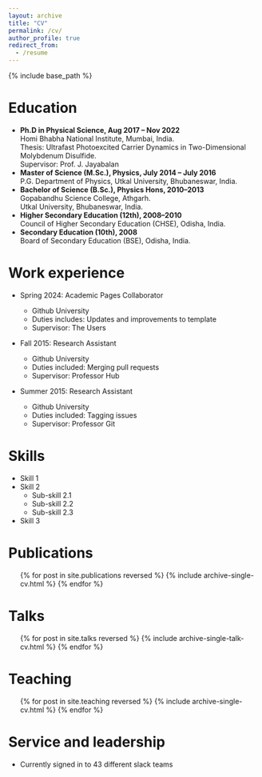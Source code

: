 ```yaml
---
layout: archive
title: "CV"
permalink: /cv/
author_profile: true
redirect_from:
  - /resume
---
```


{% include base_path %}

Education
======
* **Ph.D in Physical Science, Aug 2017 – Nov 2022**<br>
Homi Bhabha National Institute, Mumbai, India.<br>
Thesis: Ultrafast Photoexcited Carrier Dynamics in Two-Dimensional Molybdenum Disulfide.<br>
Supervisor: Prof. J. Jayabalan
* **Master of Science (M.Sc.), Physics, July 2014 – July 2016**<br>
P.G. Department of Physics, Utkal University, Bhubaneswar, India.<br>    
* **Bachelor of Science (B.Sc.), Physics Hons, 2010–2013**<br>
Gopabandhu Science College, Athgarh.<br>
Utkal University, Bhubaneswar, India.  
* **Higher Secondary Education (12th), 2008–2010**<br>
Council of Higher Secondary Education (CHSE), Odisha, India.  
* **Secondary Education (10th), 2008**<br>
Board of Secondary Education (BSE), Odisha, India.

Work experience
======
* Spring 2024: Academic Pages Collaborator
  * Github University
  * Duties includes: Updates and improvements to template
  * Supervisor: The Users

* Fall 2015: Research Assistant
  * Github University
  * Duties included: Merging pull requests
  * Supervisor: Professor Hub

* Summer 2015: Research Assistant
  * Github University
  * Duties included: Tagging issues
  * Supervisor: Professor Git
  
Skills
======
* Skill 1
* Skill 2
  * Sub-skill 2.1
  * Sub-skill 2.2
  * Sub-skill 2.3
* Skill 3

Publications
======
  <ul>{% for post in site.publications reversed %}
    {% include archive-single-cv.html %}
  {% endfor %}</ul>
  
Talks
======
  <ul>{% for post in site.talks reversed %}
    {% include archive-single-talk-cv.html  %}
  {% endfor %}</ul>
  
Teaching
======
  <ul>{% for post in site.teaching reversed %}
    {% include archive-single-cv.html %}
  {% endfor %}</ul>
  
Service and leadership
======
* Currently signed in to 43 different slack teams
